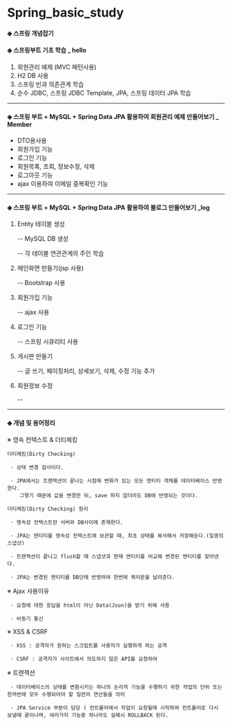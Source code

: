 # Spring_basic_study

#### ◈ 스프링 개념잡기

#### ◈ 스프링부트 기초 학습 _ hello
 1. 회원관리 예제 (MVC 패턴사용)
 2. H2 DB 사용
 3. 스프링 빈과 의존관계 학습
 4. 순수 JDBC, 스프링 JDBC Template, JPA, 스프링 데이터 JPA 학습
 
 -------------------------------------
 
 #### ◈ 스프링 부트 + MySQL + Spring Data JPA 활용하여 회원관리 예제 만들어보기 _ Member
 - DTO용사용
 - 회원가입 기능
 - 로그인 기능
 - 회원목록, 조회, 정보수정, 삭제
 - 로그아웃 기능
 - ajax 이용하여 이메일 중복확인 기능
 
 -------------------------------------
 
 #### ◈ 스프링 부트 + MySQL + Spring Data JPA 활용하여 블로그 만들어보기 _log   
 
 1. Entity 테이블 생성
 
     -- MySQL DB 생성
     
     -- 각 테이블 연관관계의 주인 학습
 
 2. 메인화면 만들기(jsp 사용)
 
     -- Bootstrap  사용
 
 3. 회원가입 기능
 
     -- ajax 사용
  
 4. 로그인 기능
 
     -- 스프링 시큐리티 사용
     
 5. 게시판 만들기
 
     -- 글 쓰기, 페이징처리, 상세보기, 삭제, 수정 기능 추가

 6. 회원정보 수정
   
     --
 
 ------------------------------------
 
  #### ◈ 개념 및 용어정리
 ※ 영속 컨텍스트 & 더티체킹
 
    더티체킹(Dirty Checking)
  
     · 상태 변경 검사이다. 

     · JPA에서는 트랜잭션이 끝나는 시점에 변화가 있는 모든 엔티티 객체를 데이터베이스 반영한다. 
        그렇기 때문에 값을 변경한 뒤, save 하지 않더라도 DB에 반영되는 것이다.

    더티체킹(Dirty Checking) 원리
  
     · 영속성 컨텍스트란 서버와 DB사이에 존재한다.
     
     · JPA는 엔티티를 영속성 컨텍스트에 보관할 때, 최초 상태를 복사해서 저장해둔다.(일종의 스냅샷)
     
     · 트랜잭션이 끝나고 flush할 때 스냅샷과 현재 엔티티를 비교해 변경된 엔티티를 찾아낸다.
     
     · JPA는 변경된 엔티티를 DB단에 반영하여 한번에 쿼리문을 날려준다.
    
  ※ Ajax 사용이유
  
     · 요청에 대한 응답을 html이 아닌 Data(Json)을 받기 위해 사용
     
     · 비동기 통신
    
  ※ XSS & CSRF
  
     · XSS : 공격자가 원하는 스크립트를 사용자가 실행하게 하는 공격
     
     · CSRF : 공격자가 사이트에서 의도하지 않은 API를 요청하여
   
  ※ 트랜잭션
  
     · 데이터베이스의 상태를 변환시키는 하나의 논리적 기능을 수행하기 위한 작업의 단위 또는 한꺼번에 모두 수행되어야 할 일련의 연산들을 의미
     
     · JPA Service 부분이 담당 ( 컨트롤러에서 작업이 요청될때 시작하여 컨트롤러로 다시 보낼때 끝이나며, 여러가지 기능중 하나라도 실패시 ROLLBACK 된다.
    
  
 
 
